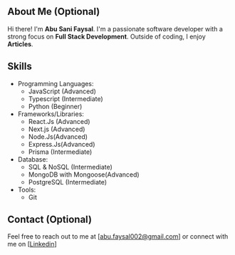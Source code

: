 ## About Me (Optional)

Hi there! I'm <b>Abu Sani Faysal</b>. I'm a passionate software developer with a strong focus on <b>Full Stack Development</b>. Outside of coding, I enjoy <b>Articles</b>.

## Skills

* Programming Languages:
    * JavaScript (Advanced)
    * Typescript (Intermediate)
    * Python (Beginner)
* Frameworks/Libraries:
    * React.Js (Advanced)
    * Next.js (Advanced)
    * Node.Js(Advanced)
    * Express.Js(Advanced)
    * Prisma (Intermediate)
* Database:
    * SQL & NoSQL (Intermediate)
    * MongoDB with Mongoose(Advanced)
    * PostgreSQL (Intermediate)
* Tools:
    * Git
      
## Contact (Optional)
Feel free to reach out to me at [abu.faysal002@gmail.com] or connect with me on [[Linkedin](https://www.linkedin.com/in/abufaysal002)] 

